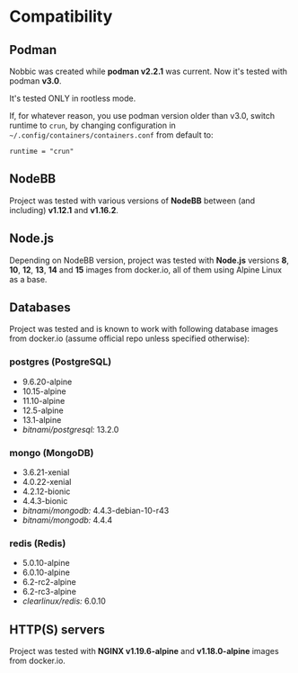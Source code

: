 Compatibility
=============

## Podman

Nobbic was created while **podman v2.2.1** was current. Now it's tested with podman **v3.0**.

It's tested ONLY in rootless mode.

If, for whatever reason, you use podman version older than v3.0, switch runtime to `crun`, by changing configuration in `~/.config/containers/containers.conf` from default to:

```
runtime = "crun"
```


## NodeBB

Project was tested with various versions of **NodeBB** between (and including) **v1.12.1** and **v1.16.2**.


## Node.js

Depending on NodeBB version, project was tested with **Node.js** versions **8**, **10**, **12**, **13**, **14** and **15** images from docker.io, all of them using Alpine Linux as a base.


## Databases

Project was tested and is known to work with following database images from docker.io (assume official repo unless specified otherwise):


### postgres (PostgreSQL)

- 9.6.20-alpine
- 10.15-alpine
- 11.10-alpine
- 12.5-alpine
- 13.1-alpine
- *bitnami/postgresql:* 13.2.0


### mongo (MongoDB)

- 3.6.21-xenial
- 4.0.22-xenial
- 4.2.12-bionic
- 4.4.3-bionic
- *bitnami/mongodb:* 4.4.3-debian-10-r43
- *bitnami/mongodb:* 4.4.4

### redis (Redis)

- 5.0.10-alpine
- 6.0.10-alpine
- 6.2-rc2-alpine
- 6.2-rc3-alpine
- *clearlinux/redis:* 6.0.10


## HTTP(S) servers

Project was tested with **NGINX v1.19.6-alpine** and **v1.18.0-alpine** images from docker.io.
